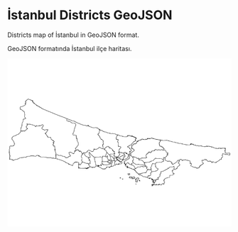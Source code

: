 # İstanbul Districts GeoJSON

Districts map of İstanbul in GeoJSON format.

GeoJSON formatında İstanbul ilçe haritası.

![image](istanbul-districts.png)
